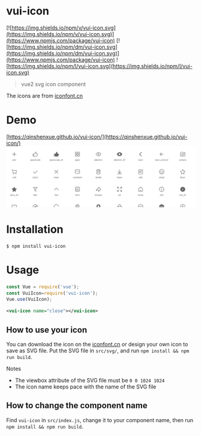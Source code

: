 # vui-icon
[![https://img.shields.io/npm/v/vui-icon.svg](https://img.shields.io/npm/v/vui-icon.svg)](https://www.npmjs.com/package/vui-icon)
[![https://img.shields.io/npm/dm/vui-icon.svg](https://img.shields.io/npm/dm/vui-icon.svg)](https://www.npmjs.com/package/vui-icon)
![https://img.shields.io/npm/l/vui-icon.svg](https://img.shields.io/npm/l/vui-icon.svg)

> vue2 svg icon component

The icons are from [iconfont.cn](http://iconfont.cn/plus/collections/detail?cid=33)


# Demo
[https://qinshenxue.github.io/vui-icon/](https://qinshenxue.github.io/vui-icon/)
![](demo.png)

# Installation
```
$ npm install vui-icon
```
# Usage
``` js
const Vue = require('vue');
const VuiIcon=require('vui-icon');
Vue.use(VuiIcon);
```
``` xml
<vui-icon name="close"></vui-icon>
```

## How to use your icon
You can download the icon on the [iconfont.cn](http://iconfont.cn/) or design your own icon to save as SVG file. Put the SVG file in `src/svg/`, and run `npm install && npm run build`.

Notes
- The viewbox attribute of the SVG file must be `0 0 1024 1024`
- The icon name keeps pace with the name of the SVG file

## How to change the component name
Find `vui-icon` in `src/index.js`, change it to your component name, then run `npm install && npm run build`.
